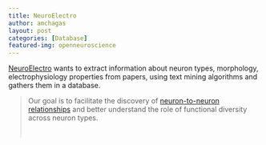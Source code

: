 ```yaml
---
title: NeuroElectro
author: amchagas
layout: post
categories: [Database]
featured-img: openneuroscience
---
```

[NeuroElectro](http://neuroelectro.org/) wants to extract information about neuron types, morphology, electrophysiology properties from papers, using text mining algorithms and gathers them in a database.

> Our goal is to facilitate the discovery of [neuron-to-neuron relationships](http://neuroelectro.org/neuroelectro/neuron/clustering) and better understand the role of functional diversity across neuron types.
>
> &nbsp;

<span class="embed-youtube" style="text-align:center; display: block;"></span>

&nbsp;

&nbsp;
